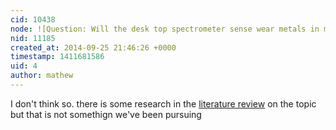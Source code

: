 ```yaml
---
cid: 10438
node: ![Question: Will the desk top spectrometer sense wear metals in motor oil?](../notes/upson/09-25-2014/question-will-the-desk-top-spectrometer-sense-wear-metals-in-motor-oil)
nid: 11185
created_at: 2014-09-25 21:46:26 +0000
timestamp: 1411681586
uid: 4
author: mathew
---
```


I don't think so.  there is some research in the [literature review](/wiki/oil-testing-kit-literature) on the topic but that is not somethign we've been pursuing